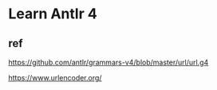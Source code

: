 # Learn Antlr 4


## ref
https://github.com/antlr/grammars-v4/blob/master/url/url.g4

https://www.urlencoder.org/